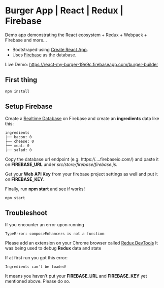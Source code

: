 # Burger App | React | Redux | Firebase
Demo app demonstrating the React ecosystem + Redux + Webpack + Firebase and more...
- Bootstraped using [Create React App](https://github.com/facebook/create-react-app).
- Uses [Firebase](http://firebase.google.com) as the database.

Live Demo: https://react-my-burger-19e9c.firebaseapp.com/burger-builder

## First thing

```
npm install
```

## Setup Firebase
Create a [Realtime Database](https://firebase.google.com/docs/database/) on Firebase and create an **ingredients** data like this:

```
ingredients
├── bacon: 0
├── cheese: 0
├── meat: 0
├── salad: 0
```

Copy the database url endpoint (e.g. https://....firebaseio.com/) and paste it on **FIREBASE_URL** under _src/store/firebase/firebase.js_.

Get your **Web API Key** from your firebase project settings as well and put it on **FIREBASE_KEY**.

Finally, run **npm start** and see if works!
```
npm start
```

## Troubleshoot
If you encounter an error upon running
```
TypeError: composeEnhancers is not a function
```
Please add an extension on your Chrome browser called [Redux DevTools](https://chrome.google.com/webstore/detail/redux-devtools/lmhkpmbekcpmknklioeibfkpmmfibljd?hl=en)
It was being used to debug **Redux** data and state

If at first run you got this error:
```
Ingredients can't be loaded!
```
It means you haven't put your **FIREBASE_URL** and **FIREBASE_KEY** yet mentioned above. Please do so.
